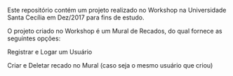 Este repositório contém um projeto realizado no Workshop na Universidade Santa Cecília em Dez/2017 para fins de estudo.

O projeto criado no Workshop é um Mural de Recados, do qual fornece as seguintes opções:

Registrar e Logar um Usuário

Criar e Deletar recado no Mural (caso seja o mesmo usuário que criou)
